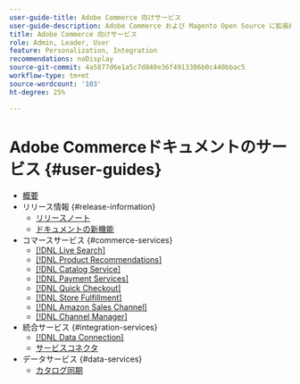 ```yaml
---
user-guide-title: Adobe Commerce 向けサービス
user-guide-description: Adobe Commerce および Magento Open Source に拡張機能を提供するホストサービスのドキュメントとリソース。
title: Adobe Commerce 向けサービス
role: Admin, Leader, User
feature: Personalization, Integration
recommendations: noDisplay
source-git-commit: 4a5877d6e1a5c7d840e36f4913306b0c440bbac5
workflow-type: tm+mt
source-wordcount: '103'
ht-degree: 25%

---
```


# Adobe Commerceドキュメントのサービス {#user-guides}

- [概要](home.md)
- リリース情報 {#release-information}
   - [リリースノート](/help/landing/release-notes-all.md)
   - [ドキュメントの新機能](/help/landing/whats-new.md)
- コマースサービス {#commerce-services}
   - [[!DNL Live Search]](https://experienceleague.adobe.com/docs/commerce-merchant-services/live-search/guide-overview.html)
   - [[!DNL Product Recommendations]](https://experienceleague.adobe.com/docs/commerce-merchant-services/product-recommendations/guide-overview.html)
   - [[!DNL Catalog Service]](https://experienceleague.adobe.com/docs/commerce-merchant-services/catalog-service/guide-overview.html)
   - [[!DNL Payment Services]](https://experienceleague.adobe.com/docs/commerce-merchant-services/payment-services/guide-overview.html)
   - [[!DNL Quick Checkout]](https://experienceleague.adobe.com/docs/commerce-merchant-services/quick-checkout/overview.html)
   - [[!DNL Store Fulfillment]](https://experienceleague.adobe.com/docs/commerce-merchant-services/store-fulfillment/guide-overview.html)
   - [[!DNL Amazon Sales Channel]](https://experienceleague.adobe.com/docs/commerce-channels/amazon/guide-overview.html)
   - [[!DNL Channel Manager]](https://experienceleague.adobe.com/docs/commerce-channels/channel-manager/guide-overview.html)
- 統合サービス {#integration-services}
   - [[!DNL Data Connection]](https://experienceleague.adobe.com/docs/commerce-merchant-services/data-connection/overview.html)
   - [サービスコネクタ](/help/landing/saas.md)
- データサービス {#data-services}
   - [カタログ同期](/help/landing/catalog-sync.md)
